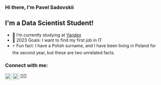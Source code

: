 ### Hi there, I'm Pavel Sadovskii

## I'm a Data Scientist Student!
- 🔭 I’m currently studying at [Yandex]([https://practicum.yandex.ru/])
- 🥅 2023 Goals: I want to find my first job in IT
- ⚡ Fun fact: I have a Polish surname, and I have been living in Poland for the second year, but these are two unrelated facts.

### Connect with me:
[<img align="left" alt="" width="22px" src="https://cdn.jsdelivr.net/npm/simple-icons@v3/icons/linkedin.svg" />][linkedin]
[<img align="left" alt="" width="22px" src="https://cdn.jsdelivr.net/npm/simple-icons@v3/icons/instagram.svg" />][]

<br />


[yandex]: https://yandex.ru/
[linkedin]: [(https://www.linkedin.com/in/pavel-sadovskii-9067a9250/)https://www.linkedin.com/in/pavel-sadovskii-9067a9250/]
[instagram]: [https://www.instagram.com/opa_oz/](https://www.instagram.com/pavel.sadovskiy/)https://www.instagram.com/pavel.sadovskiy/
